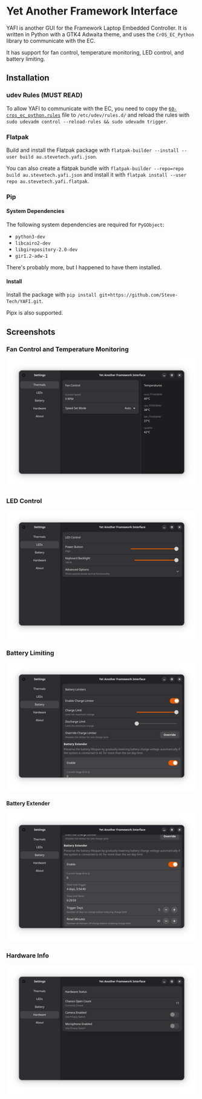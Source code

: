 # Yet Another Framework Interface

YAFI is another GUI for the Framework Laptop Embedded Controller.
It is written in Python with a GTK4 Adwaita theme, and uses the `CrOS_EC_Python` library to communicate with the EC.

It has support for fan control, temperature monitoring, LED control, and battery limiting.

## Installation

### udev Rules (MUST READ)

To allow YAFI to communicate with the EC, you need to copy the [`60-cros_ec_python.rules`](https://github.com/Steve-Tech/YAFI/blob/main/60-cros_ec_python.rules) file to `/etc/udev/rules.d/` and reload the rules with `sudo udevadm control --reload-rules && sudo udevadm trigger`.

### Flatpak

Build and install the Flatpak package with `flatpak-builder --install --user build au.stevetech.yafi.json`.

You can also create a flatpak bundle with `flatpak-builder --repo=repo build au.stevetech.yafi.json` and install it with `flatpak install --user repo au.stevetech.yafi.flatpak`.

### Pip

#### System Dependencies

The following system dependencies are required for `PyGObject`:

- `python3-dev`
- `libcairo2-dev`
- `libgirepository-2.0-dev`
- `gir1.2-adw-1`

There's probably more, but I happened to have them installed.

#### Install

Install the package with `pip install git+https://github.com/Steve-Tech/YAFI.git`.

Pipx is also supported.

## Screenshots

### Fan Control and Temperature Monitoring

![Thermals Page](docs/1-thermals.png)

### LED Control

![LEDs Page](docs/2-leds.png)

### Battery Limiting

![Battery Page](docs/3-battery.png)

#### Battery Extender

![Battery Extender](docs/3a-battery-ext.png)

### Hardware Info

![Hardware Page](docs/4-hardware.png)
